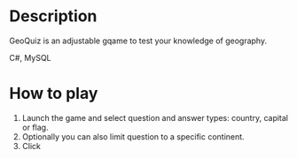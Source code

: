 # Description
GeoQuiz is an adjustable gqame to test your knowledge of geography.

C#, MySQL

# How to play
1. Launch the game and select question and answer types: country, capital or flag.
2. Optionally you can also limit question to a specific continent.
3. Click 
